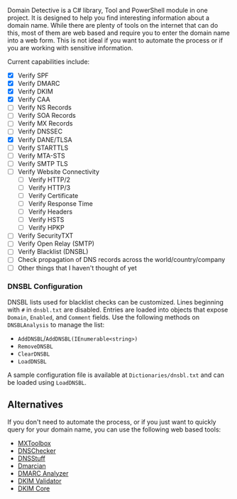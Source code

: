 






Domain Detective is a C# library, Tool and PowerShell module in one project. It is designed to help you find interesting information about a domain name.
While there are plenty of tools on the internet that can do this, most of them are web based and require you to enter the domain name into a web form.
This is not ideal if you want to automate the process or if you are working with sensitive information.

Current capabilities include:
- [x] Verify SPF
- [x] Verify DMARC
- [x] Verify DKIM
- [x] Verify CAA
- [ ] Verify NS Records
- [ ] Verify SOA Records
- [ ] Verify MX Records
- [ ] Verify DNSSEC
- [x] Verify DANE/TLSA
- [ ] Verify STARTTLS
- [ ] Verify MTA-STS
- [ ] Verify SMTP TLS
- [ ] Verify Website Connectivity
  - [ ] Verify HTTP/2
  - [ ] Verify HTTP/3
  - [ ] Verify Certificate
  - [ ] Verify Response Time
  - [ ] Verify Headers
  - [ ] Verify HSTS
  - [ ] Verify HPKP
- [ ] Verify SecurityTXT
- [ ] Verify Open Relay (SMTP)
- [ ] Verify Blacklist (DNSBL)
- [ ] Check propagation of DNS records across the world/country/company
- [ ] Other things that I haven't thought of yet

### DNSBL Configuration
DNSBL lists used for blacklist checks can be customized. Lines beginning with `#` in `dnsbl.txt` are disabled. Entries are loaded into objects that expose `Domain`, `Enabled`, and `Comment` fields. Use the following methods on `DNSBLAnalysis` to manage the list:

- `AddDNSBL`/`AddDNSBL(IEnumerable<string>)`
- `RemoveDNSBL`
- `ClearDNSBL`
- `LoadDNSBL`

A sample configuration file is available at `Dictionaries/dnsbl.txt` and can be loaded using `LoadDNSBL`.

## Alternatives
If you don't need to automate the process, or if you just want to quickly query for your domain name, you can use the following web based tools:

- [MXToolbox](https://mxtoolbox.com/)
- [DNSChecker](https://dnschecker.org/)
- [DNSStuff](https://www.dnsstuff.com/)
- [Dmarcian](https://dmarcian.com/)
- [DMARC Analyzer](https://www.dmarcanalyzer.com/)
- [DKIM Validator](https://dkimvalidator.com/)
- [DKIM Core](https://www.dkimcore.org/tools/)
